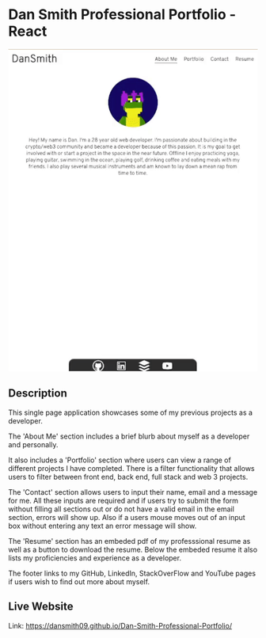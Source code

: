 # Dan Smith Professional Portfolio - React 


![Demo](./demo/demo.gif)

**Description**
---

This single page application showcases some of my previous projects as a developer.

The 'About Me' section includes a brief blurb about myself as a developer and personally.

It also includes a 'Portfolio' section where users can view a range of different projects I have completed. There is a filter functionality that allows users to filter between front end, back end, full stack and web 3 projects.

The 'Contact' section allows users to input their name, email and a message for me. All these inputs are required and if users try to submit the form without filling all sections out or do not have a valid email in the email section, errors will show up. Also if a users mouse moves out of an input box without entering any text an error message will show.

The 'Resume' section has an embeded pdf of my professsional resume as well as a button to download the resume. Below the embeded resume it also lists my proficiencies and experience as a developer. 

The footer links to my GitHub, LinkedIn, StackOverFlow and YouTube pages if users wish to find out more about myself. 


**Live Website**
---

Link:
https://dansmith09.github.io/Dan-Smith-Professional-Portfolio/
